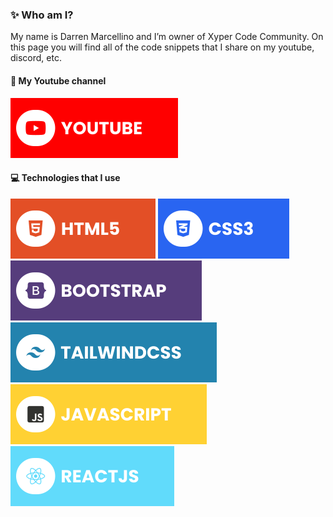 ### ✨ Who am I?
My name is Darren Marcellino and I’m owner of Xyper Code Community. On this page you will find all of the code snippets that I share on my youtube, discord, etc.

#### 🔗 My Youtube channel
[![YouTube](./assets/youtube.svg)](https://www.youtube.com/)

#### 💻 Technologies that I use
![HTML5](./assets/html.svg) ![CSS3](./assets/css.svg) ![Bootstrap](./assets/bootstrap.svg) ![TailwindCSS](./assets/tailwind.svg) ![JavaScript](./assets/javascript.svg) ![React](./assets/react.svg)
